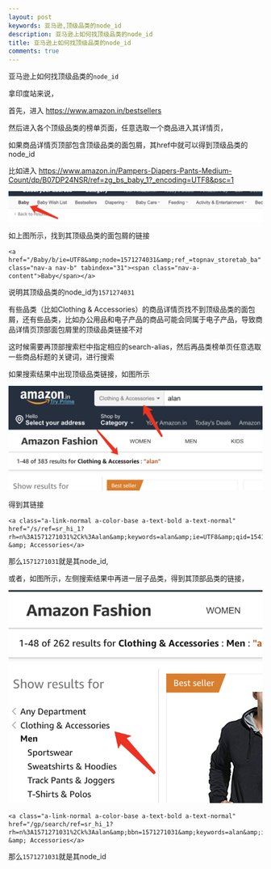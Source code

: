 ```yaml
---
layout: post
keywords: 亚马逊,顶级品类的node_id
description: 亚马逊上如何找顶级品类的node_id
title: 亚马逊上如何找顶级品类的node_id
comments: true
---
```



亚马逊上如何找顶级品类的`node_id`

拿印度站来说，

首先，进入 https://www.amazon.in/bestsellers

然后进入各个顶级品类的榜单页面，任意选取一个商品进入其详情页，

如果商品详情页顶部包含顶级品类的面包屑，其href中就可以得到顶级品类的node_id

比如进入 https://www.amazon.in/Pampers-Diapers-Pants-Medium-Count/dp/B07DP24NSR/ref=zg_bs_baby_1?_encoding=UTF8&psc=1

![amazon-baby](/assets/img/2018-11-07/amazon-baby.png)

如上图所示，找到其顶级品类的面包屑的链接
```
<a href="/Baby/b/ie=UTF8&amp;node=1571274031&amp;ref_=topnav_storetab_ba" class="nav-a nav-b" tabindex="31"><span class="nav-a-content">Baby</span></a>
```

说明其顶级品类的node_id为`1571274031`

有些品类（比如Clothing & Accessories）的商品详情页找不到顶级品类的面包屑，还有些品类，比如办公用品和电子产品的商品可能会同属于电子产品，导致商品详情页顶部面包屑里的顶级品类链接不对

这时候需要再顶部搜索栏中指定相应的search-alias，然后再品类榜单页任意选取一些商品标题的关键词，进行搜索

如果搜索结果中出现顶级品类链接，如图所示

![amazon-alan-search-1](/assets/img/2018-11-07/amazon-alan-search-1.png)

得到其链接

```
<a class="a-link-normal a-color-base a-text-bold a-text-normal" href="/s/ref=sr_hi_1?rh=n%3A1571271031%2Ck%3Aalan&amp;keywords=alan&amp;ie=UTF8&amp;qid=1541559302">Clothing &amp; Accessories</a>
```

那么`1571271031`就是其node_id,

或者，如图所示，左侧搜索结果中再进一层子品类，得到其顶部品类的链接，

![amazon-alan-search-2](/assets/img/2018-11-07/amazon-alan-search-2.png)

```
<a class="a-link-normal a-color-base a-text-bold a-text-normal" href="/gp/search/ref=sr_hi_1?rh=n%3A1571271031%2Ck%3Aalan&amp;bbn=1571271031&amp;keywords=alan&amp;ie=UTF8&amp;qid=1541558896">Clothing &amp; Accessories</a>
```

那么`1571271031`就是其node_id
